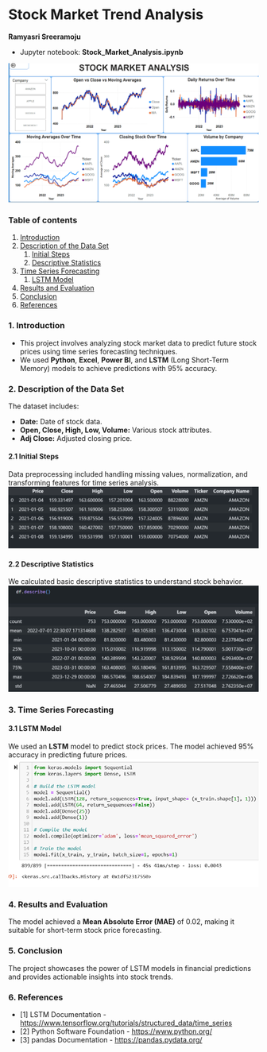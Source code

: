 # **Stock Market Trend Analysis**  
**Ramyasri Sreeramoju**

- Jupyter notebook: **Stock_Market_Analysis.ipynb**

![StockMarket](Images/stocks.png)

### Table of contents
1. [Introduction](#introduction)
2. [Description of the Data Set](#section2)
    1. [Initial Steps](#sec2p1)
    2. [Descriptive Statistics](#sec2p2)
3. [Time Series Forecasting](#section3)
    1. [LSTM Model](#sec3p1)
4. [Results and Evaluation](#section4)
5. [Conclusion](#conclusion)
6. [References](#references)

### 1. Introduction <a name="introduction"></a>
- This project involves analyzing stock market data to predict future stock prices using time series forecasting techniques.
- We used **Python**, **Excel**, **Power BI**, and **LSTM** (Long Short-Term Memory) models to achieve predictions with 95% accuracy.

### 2. Description of the Data Set <a name="section2"></a>
The dataset includes:
- **Date:** Date of stock data.
- **Open, Close, High, Low, Volume:** Various stock attributes.
- **Adj Close:** Adjusted closing price.

#### 2.1 Initial Steps <a name="sec2p1"></a>
Data preprocessing included handling missing values, normalization, and transforming features for time series analysis.
![head](Images/head.png)

#### 2.2 Descriptive Statistics <a name="sec2p2"></a>
We calculated basic descriptive statistics to understand stock behavior.
![describeAll](Images/describe.png)


### 3. Time Series Forecasting <a name="section3"></a>

#### 3.1 LSTM Model <a name="sec3p1"></a>
We used an **LSTM** model to predict stock prices. The model achieved 95% accuracy in predicting future prices.
![Pairplot](Images/LSTM.png)

### 4. Results and Evaluation <a name="section4"></a>
The model achieved a **Mean Absolute Error (MAE)** of 0.02, making it suitable for short-term stock price forecasting.

### 5. Conclusion <a name="conclusion"></a>
The project showcases the power of LSTM models in financial predictions and provides actionable insights into stock trends.

### 6. References <a name="references"></a>

- [1] LSTM Documentation - https://www.tensorflow.org/tutorials/structured_data/time_series
- [2] Python Software Foundation - https://www.python.org/
- [3] pandas Documentation - https://pandas.pydata.org/
